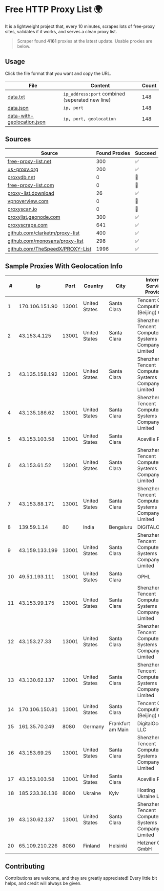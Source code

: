 
# Free HTTP Proxy List 🌍

It is a lightweight project that, every 10 minutes, scrapes lots of free-proxy sites, validates if it works, and serves a clean proxy list.


> Scraper found **4161** proxies at the latest update. Usable proxies are below.

## Usage

Click the file format that you want and copy the URL.


|File|Content|Count|
|----|-------|-----|
|[data.txt](https://raw.githubusercontent.com/themiralay/Proxy-List-World/master/data.txt)|`ip_address:port` combined (seperated new line)|148|
|[data.json](https://raw.githubusercontent.com/themiralay/Proxy-List-World/master/data.json)|`ip, port`|148|
|[data-with-geolocation.json](https://raw.githubusercontent.com/themiralay/Proxy-List-World/master/data-with-geolocation.json)|`ip, port, geolocation`|148|

## Sources

|Source|Found Proxies|Succeed|
|------|-------------|-------|
|[free-proxy-list.net](https://free-proxy-list.net)|300|✅|
|[us-proxy.org](https://www.us-proxy.org)|200|✅|
|[proxydb.net](http://proxydb.net)|0|🚫|
|[free-proxy-list.com](https://free-proxy-list.com/?page=&port=&type%5B%5D=http&type%5B%5D=https&up_time=0&search=Search)|0|🚫|
|[proxy-list.download](https://www.proxy-list.download/HTTP)|26|✅|
|[vpnoverview.com](https://vpnoverview.com/privacy/anonymous-browsing/free-proxy-servers)|0|🚫|
|[proxyscan.io](https://www.proxyscan.io)|0|🚫|
|[proxylist.geonode.com](https://proxylist.geonode.com/api/proxy-list?limit=300&page=1&sort_by=lastChecked&sort_type=desc&protocols=http,https)|300|✅|
|[proxyscrape.com](https://api.proxyscrape.com/v2/?request=displayproxies&protocol=http&timeout=10000&country=all&ssl=all&anonymity=all)|641|✅|
|[github.com/clarketm/proxy-list](https://raw.githubusercontent.com/clarketm/proxy-list/master/proxy-list-raw.txt)|400|✅|
|[github.com/monosans/proxy-list](https://raw.githubusercontent.com/monosans/proxy-list/main/proxies/http.txt)|298|✅|
|[github.com/TheSpeedX/PROXY-List](https://raw.githubusercontent.com/TheSpeedX/PROXY-List/master/http.txt)|1996|✅|


## Sample Proxies With Geolocation Info

|#|Ip|Port|Country|City|Internet Service Provider|
|-|--|----|-------|----|-------------------------|
|1|170.106.151.90|13001|United States|Santa Clara|Tencent Cloud Computing (Beijing) Co|
|2|43.153.4.125|13001|United States|Santa Clara|Shenzhen Tencent Computer Systems Company Limited|
|3|43.135.158.192|13001|United States|Santa Clara|Shenzhen Tencent Computer Systems Company Limited|
|4|43.135.186.62|13001|United States|Santa Clara|Shenzhen Tencent Computer Systems Company Limited|
|5|43.153.103.58|13001|United States|Santa Clara|Aceville Pte.ltd|
|6|43.153.61.52|13001|United States|Santa Clara|Shenzhen Tencent Computer Systems Company Limited|
|7|43.153.88.171|13001|United States|Santa Clara|Shenzhen Tencent Computer Systems Company Limited|
|8|139.59.1.14|80|India|Bengaluru|DIGITALOCEAN|
|9|43.159.133.199|13001|United States|Santa Clara|Shenzhen Tencent Computer Systems Company Limited|
|10|49.51.193.111|13001|United States|Santa Clara|OPHL|
|11|43.153.99.175|13001|United States|Santa Clara|Shenzhen Tencent Computer Systems Company Limited|
|12|43.153.27.33|13001|United States|Santa Clara|Shenzhen Tencent Computer Systems Company Limited|
|13|43.130.62.137|13001|United States|Santa Clara|Shenzhen Tencent Computer Systems Company Limited|
|14|170.106.150.81|13001|United States|Santa Clara|Tencent Cloud Computing (Beijing) Co|
|15|161.35.70.249|8080|Germany|Frankfurt am Main|DigitalOcean, LLC|
|16|43.153.69.25|13001|United States|Santa Clara|Shenzhen Tencent Computer Systems Company Limited|
|17|43.153.103.58|13001|United States|Santa Clara|Aceville Pte.ltd|
|18|185.233.36.136|8080|Ukraine|Kyiv|Hosting Ukraine LTD|
|19|43.130.62.137|13001|United States|Santa Clara|Shenzhen Tencent Computer Systems Company Limited|
|20|65.109.210.226|8080|Finland|Helsinki|Hetzner Online GmbH|



## Contributing

Contributions are welcome, and they are greatly appreciated! Every
little bit helps, and credit will always be given.

